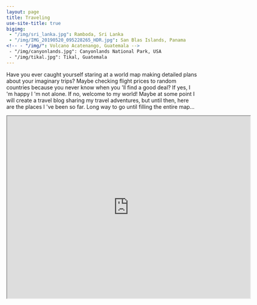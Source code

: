 ```yaml
---
layout: page
title: Traveling
use-site-title: true
bigimg: 
 - "/img/sri_lanka.jpg": Ramboda, Sri Lanka
 - "/img/IMG_20190520_095228265_HDR.jpg": San Blas Islands, Panama
<!-- - "/img/": Volcano Acatenango, Guatemala -->
 - "/img/canyonlands.jpg": Canyonlands National Park, USA
 - "/img/tikal.jpg": Tikal, Guatemala
---
```


Have you ever caught yourself staring at a world map making detailed plans about your imaginary trips? Maybe checking flight prices to random countries because you never know when you 'll find a good deal? If yes, I 'm happy I 'm not alone. If no, welcome to my world! Maybe at some point I will create a travel blog sharing my travel adventures, but until then, here are the places I 've been so far. Long way to go until filling the entire map...

<div style="text-align:center;">
<iframe src="https://www.google.com/maps/d/u/0/embed?mid=1BcK-2CaiLY4gxsdd5RWaWcrordzmFxSi" width="640" height="480"></iframe>
</div>

<!-- I 've been lucky enough to be given the opportunity to travel to different places of the world and I am always amazed by the unexplored beauties of our planet. But even -->

